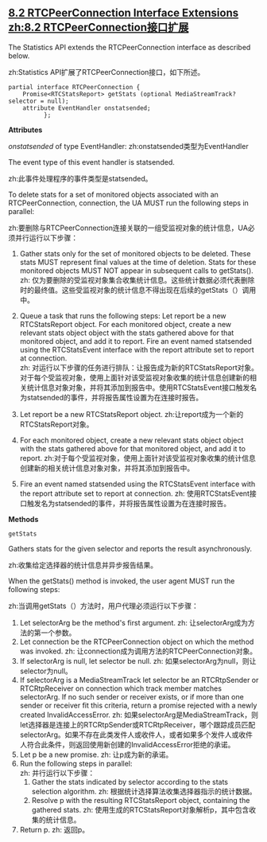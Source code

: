 ## [8.2 RTCPeerConnection Interface Extensions zh:8.2 RTCPeerConnection接口扩展](http://w3c.github.io/webrtc-pc/#rtcpeerconnection-interface-extensions-1)

The Statistics API extends the RTCPeerConnection interface as described below.

zh:Statistics API扩展了RTCPeerConnection接口，如下所述。

```
partial interface RTCPeerConnection {
    Promise<RTCStatsReport> getStats (optional MediaStreamTrack? selector = null);
    attribute EventHandler onstatsended;
          };
```

**Attributes**

*onstatsended* of type EventHandler:
zh:onstatsended类型为EventHandler

The event type of this event handler is statsended. 

zh:此事件处理程序的事件类型是statsended。

To delete stats for a set of monitored objects associated with an RTCPeerConnection, connection, the UA MUST run the following steps in parallel:

zh:要删除与RTCPeerConnection连接关联的一组受监视对象的统计信息，UA必须并行运行以下步骤：

1.  Gather stats only for the set of monitored objects to be deleted. These stats MUST represent final values at the time of deletion. Stats for these monitored objects MUST NOT appear in subsequent calls to getStats(). 
zh: 仅为要删除的受监视对象集合收集统计信息。这些统计数据必须代表删除时的最终值。这些受监视对象的统计信息不得出现在后续的getStats（）调用中。

2.  Queue a task that runs the following steps:  Let report be a new RTCStatsReport object. For each monitored object, create a new relevant stats object object with the stats gathered above for that monitored object, and add it to report.   Fire an event named statsended using the RTCStatsEvent interface with the report attribute set to report at connection.   
zh: 对运行以下步骤的任务进行排队：让报告成为新的RTCStatsReport对象。对于每个受监视对象，使用上面针对该受监视对象收集的统计信息创建新的相关统计信息对象对象，并将其添加到报告中。使用RTCStatsEvent接口触发名为statsended的事件，并将报告属性设置为在连接时报告。

3. Let report be a new RTCStatsReport object.
zh:让report成为一个新的RTCStatsReport对象。

4. For each monitored object, create a new relevant stats object object with the stats gathered above for that monitored object, and add it to report. 
zh:对于每个受监视对象，使用上面针对该受监视对象收集的统计信息创建新的相关统计信息对象对象，并将其添加到报告中。

5.  Fire an event named statsended using the RTCStatsEvent interface with the report attribute set to report at connection. 
zh: 使用RTCStatsEvent接口触发名为statsended的事件，并将报告属性设置为在连接时报告。

**Methods**

`getStats`

Gathers stats for the given selector and reports the result asynchronously.

zh:收集给定选择器的统计信息并异步报告结果。

When the  getStats() method is invoked, the user agent MUST run the following steps:

zh:当调用getStats（）方法时，用户代理必须运行以下步骤：

1.  Let selectorArg be the method's first argument. 
zh: 让selectorArg成为方法的第一个参数。
2.  Let connection be the RTCPeerConnection object on which the method was invoked. 
zh: 让connection成为调用方法的RTCPeerConnection对象。
3.  If selectorArg is null, let selector be null. 
zh: 如果selectorArg为null，则让selector为null。
4.  If selectorArg is a MediaStreamTrack let selector be an RTCRtpSender or RTCRtpReceiver on connection which track member matches selectorArg. If no such sender or receiver exists, or if more than one sender or receiver fit this criteria, return a promise rejected with a newly created InvalidAccessError. 
zh: 如果selectorArg是MediaStreamTrack，则let选择器是连接上的RTCRtpSender或RTCRtpReceiver，哪个跟踪成员匹配selectorArg。如果不存在此类发件人或收件人，或者如果多个发件人或收件人符合此条件，则返回使用新创建的InvalidAccessError拒绝的承诺。
5.  Let p be a new promise. 
zh: 让p成为新的承诺。
6.  Run the following steps in parallel:   
zh: 并行运行以下步骤：
	1.  Gather the stats indicated by selector according to the stats selection algorithm. 
	zh: 根据统计选择算法收集选择器指示的统计数据。
	2.  Resolve p with the resulting RTCStatsReport object, containing the gathered stats. 
zh: 使用生成的RTCStatsReport对象解析p，其中包含收集的统计信息。
7.  Return p. 
zh: 返回p。